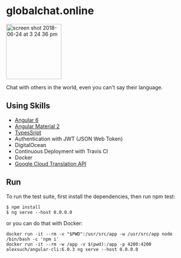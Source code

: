 # globalchat.online

<img width="150" alt="screen shot 2018-06-24 at 3 24 36 pm" src="https://user-images.githubusercontent.com/5343215/41824682-219289e0-77da-11e8-86a1-9d8be23a903c.png">

Chat with others in the world, even you can't say their language.

<!-- [![Build Status](https://travis-ci.com/backslash112/globalchat-expressjs.svg?token=tyH6w5XwPvDhsxMVozmy&branch=master)](https://travis-ci.com/backslash112/globalchat-expressjs) -->

##  Using Skills

- [Angular 6](https://github.com/angular/angular)
- [Angular Material 2](https://github.com/angular/material2)
- [TypesSript](https://github.com/Microsoft/TypeScript)
- Authentication with JWT (JSON Web Token)
- DigitalOcean
- Continuous Deployment with Travis CI
- Docker
- [Google Cloud Translation API](https://cloud.google.com/translate/docs/)

## Run
To run the test suite, first install the dependencies, then run npm test:
```
$ npm install
$ ng serve --host 0.0.0.0
```
or you can do that with Docker:
```
docker run -it --rm -v "$PWD":/usr/src/app -w /usr/src/app node /bin/bash -c 'npm i'
docker run -it --rm -w /app -v $(pwd):/app -p 4200:4200 alexsuch/angular-cli:6.0.3 ng serve --host 0.0.0.0
```
